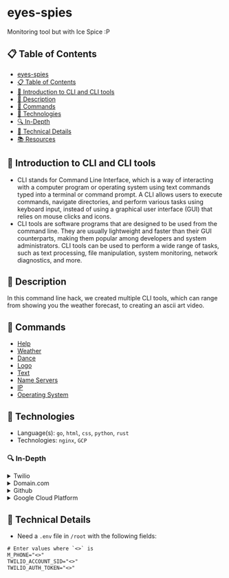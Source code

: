 # eyes-spies
Monitoring tool but with Ice Spice :P

## :clipboard: Table of Contents
- [eyes-spies](https://github.com/gorbe2002/eyes-spies#eyes-spies)
- [:clipboard: Table of Contents](https://github.com/gorbe2002/eyes-spies#clipboard-table-of-contents)
- [:thought_balloon: Introduction to CLI and CLI tools](https://github.com/gorbe2002/eyes-spies#thought_balloon-introduction-to-cli-and-cli-tools)
- [:memo: Description](https://github.com/gorbe2002/eyes-spies#memo-description)
- [:open_book: Commands](https://github.com/gorbe2002/eyes-spies#open_book-commands)
- [:microscope: Technologies](https://github.com/gorbe2002/eyes-spies#microscope-technologies)
- [:mag: In-Depth](https://github.com/gorbe2002/eyes-spies#magnifying_glass_tilted_left-in-depth)
- [:blue_book: Technical Details](https://github.com/gorbe2002/eyes-spies#blue_book-technical-details)
- [:books: Resources](https://github.com/gorbe2002/eyes-spies#book-resources)

## :thought_balloon: Introduction to CLI and CLI tools
- CLI stands for Command Line Interface, which is a way of interacting with a computer program or operating system using text commands typed into a terminal or command prompt. A CLI allows users to execute commands, navigate directories, and perform various tasks using keyboard input, instead of using a graphical user interface (GUI) that relies on mouse clicks and icons.
- CLI tools are software programs that are designed to be used from the command line. They are usually lightweight and faster than their GUI counterparts, making them popular among developers and system administrators. CLI tools can be used to perform a wide range of tasks, such as text processing, file manipulation, system monitoring, network diagnostics, and more.

## :memo: Description
In this command line hack, we created multiple CLI tools, which can range from showing you the weather forecast, to creating an ascii art video.

## :open_book: Commands
- [Help](https://github.com/gorbe2002/eyes-spies/wiki)
- [Weather](https://github.com/gorbe2002/eyes-spies/wiki)
- [Dance](https://github.com/gorbe2002/eyes-spies/wiki)
- [Logo](https://github.com/gorbe2002/eyes-spies/wiki)
- [Text](https://github.com/gorbe2002/eyes-spies/wiki)
- [Name Servers](https://github.com/gorbe2002/eyes-spies/wiki)
- [IP](https://github.com/gorbe2002/eyes-spies/wiki)
- [Operating System](https://github.com/gorbe2002/eyes-spies/wiki)

## :microscope: Technologies
- Language(s): `go`, `html`, `css`, `python`, `rust`
- Technologies: `nginx`, `GCP`

### :mag: In-Depth
<!-- Twilio -->
<details>
	<summary>Twilio</summary>

- Send SMS

</details>

<!-- Domain.com -->
<details>
	<summary>Domain.com</summary>

- Custom Nameservers to Google Cloud Platform

- Our dope domains: http://espies.tech/ and http://35.209.202.192/. Check them out!

</details>

<!-- Github -->
<details>
	<summary>Github</summary>

- Projects

- Issues

- Code (Source Code)

- CODEOWNERS

- Branch Protections

- Wiki

- Dependency Graph (Exported SBOM to do some analysis)

- CITATIONS

- SECURITY Policy

- Code of Conduct

</details>

<!-- GCP -->
<details>
    <summary>Google Cloud Platform</summary>

- Compute Engine

    - VM Instances

- Network Services

    - Cloud DNS

- IAM & Admin

    - IAM

    - Identity & Organization

    - Service Accounts

- VCP Network

    - IP Addresses

    - Shared VPC

</details>

## :blue_book: Technical Details
- Need a `.env` file in `/root` with the following fields:
```txt
# Enter values where `<>` is
M_PHONE="<>"
TWILIO_ACCOUNT_SID="<>"
TWILIO_AUTH_TOKEN="<>"
```
